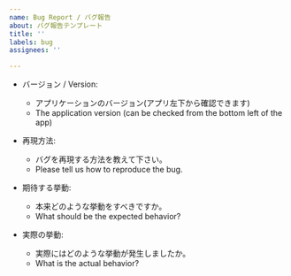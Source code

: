 ```yaml
---
name: Bug Report / バグ報告
about: バグ報告テンプレート
title: ''
labels: bug
assignees: ''

---
```


- バージョン / Version:
    - アプリケーションのバージョン(アプリ左下から確認できます)
    - The application version (can be checked from the bottom left of the app)

- 再現方法:
    - バグを再現する方法を教えて下さい。
    - Please tell us how to reproduce the bug.

- 期待する挙動:
    - 本来どのような挙動をすべきですか。
    - What should be the expected behavior?

- 実際の挙動:
    - 実際にはどのような挙動が発生しましたか。
    - What is the actual behavior?
